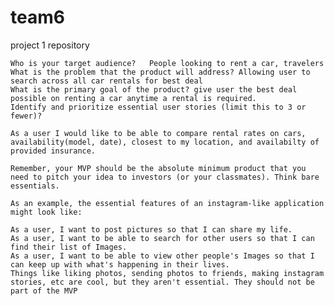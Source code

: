 # team6
project 1 repository



    Who is your target audience?   People looking to rent a car, travelers
    What is the problem that the product will address? Allowing user to search across all car rentals for best deal
    What is the primary goal of the product? give user the best deal possible on renting a car anytime a rental is required.
    Identify and prioritize essential user stories (limit this to 3 or fewer)?

    As a user I would like to be able to compare rental rates on cars, availability(model, date), closest to my location, and availabilty of provided insurance.

    Remember, your MVP should be the absolute minimum product that you need to pitch your idea to investors (or your classmates). Think bare essentials.
    
    As an example, the essential features of an instagram-like application might look like:
    
    As a user, I want to post pictures so that I can share my life.
    As a user, I want to be able to search for other users so that I can find their list of Images.
    As a user, I want to be able to view other people's Images so that I can keep up with what's happening in their lives.
    Things like liking photos, sending photos to friends, making instagram stories, etc are cool, but they aren't essential. They should not be part of the MVP